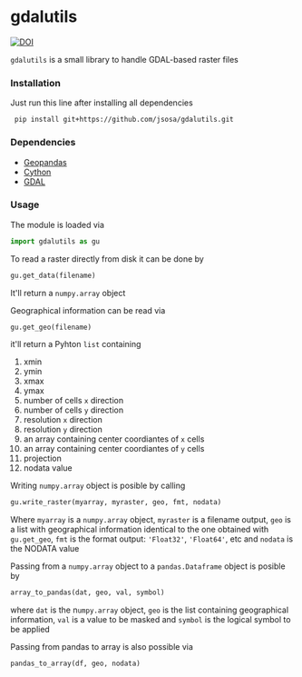 # gdalutils

[![DOI](https://zenodo.org/badge/120902554.svg)](https://zenodo.org/badge/latestdoi/120902554)

`gdalutils` is a small library to handle GDAL-based raster files

### Installation

Just run this line after installing all dependencies

``` pip install git+https://github.com/jsosa/gdalutils.git```

### Dependencies

- [Geopandas](http://geopandas.org/)
- [Cython](https://cython.org/)
- [GDAL](https://www.gdal.org/)

### Usage

The module is loaded via

```python
import gdalutils as gu
```

To read a raster directly from disk it can be done by

```python
gu.get_data(filename)
```

It'll return a `numpy.array` object

Geographical information can be read via

```python
gu.get_geo(filename)
```

it'll return a Pyhton `list` containing

1. xmin
2. ymin
3. xmax
4. ymax
5. number of cells `x` direction
6. number of cells `y` direction
7. resolution `x` direction
8. resolution `y` direction
9. an array containing center coordiantes of `x` cells
9. an array containing center coordiantes of `y` cells
10. projection
11. nodata value

Writing `numpy.array` object is posible by calling

```python
gu.write_raster(myarray, myraster, geo, fmt, nodata)
```

Where `myarray` is a `numpy.array` object, `myraster` is a filename output, `geo` is a list with geographical information identical to the one obtained with `gu.get_geo`, `fmt` is the format output: `'Float32'`, `'Float64'`, etc and `nodata` is the NODATA value

Passing from a `numpy.array` object to a `pandas.Dataframe` object is posible by

```python
array_to_pandas(dat, geo, val, symbol)
```

where `dat` is the n`umpy.array` object, `geo` is the list containing geographical information, `val` is a value to be masked and `symbol` is the logical symbol to be applied

Passing from pandas to array is also possible via

```python
pandas_to_array(df, geo, nodata)
```
